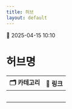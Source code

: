 ```yaml
---
title: 허브
layout: default
---
```

📅 2025-04-15 10:10
# 허브명

| 🗂️ 카테고리 | 📄  링크 |
| -------- | ------ |
|          |        |
|          |        |
|          |        |
|          |        |
|          |        |

